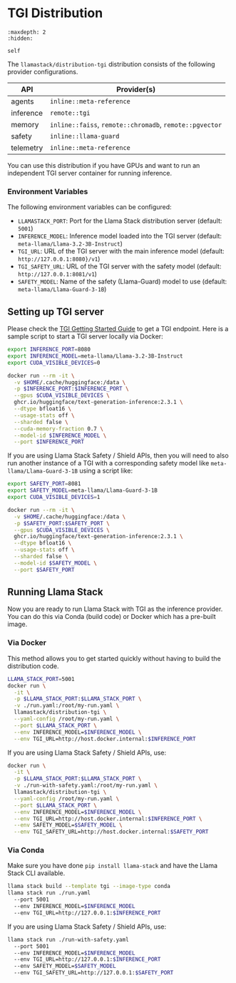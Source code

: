 # TGI Distribution

```{toctree}
:maxdepth: 2
:hidden:

self
```

The `llamastack/distribution-tgi` distribution consists of the following provider configurations.

| API | Provider(s) |
|-----|-------------|
| agents | `inline::meta-reference` |
| inference | `remote::tgi` |
| memory | `inline::faiss`, `remote::chromadb`, `remote::pgvector` |
| safety | `inline::llama-guard` |
| telemetry | `inline::meta-reference` |


You can use this distribution if you have GPUs and want to run an independent TGI server container for running inference.

### Environment Variables

The following environment variables can be configured:

- `LLAMASTACK_PORT`: Port for the Llama Stack distribution server (default: `5001`)
- `INFERENCE_MODEL`: Inference model loaded into the TGI server (default: `meta-llama/Llama-3.2-3B-Instruct`)
- `TGI_URL`: URL of the TGI server with the main inference model (default: `http://127.0.0.1:8080}/v1`)
- `TGI_SAFETY_URL`: URL of the TGI server with the safety model (default: `http://127.0.0.1:8081/v1`)
- `SAFETY_MODEL`: Name of the safety (Llama-Guard) model to use (default: `meta-llama/Llama-Guard-3-1B`)


## Setting up TGI server

Please check the [TGI Getting Started Guide](https://github.com/huggingface/text-generation-inference?tab=readme-ov-file#get-started) to get a TGI endpoint. Here is a sample script to start a TGI server locally via Docker:

```bash
export INFERENCE_PORT=8080
export INFERENCE_MODEL=meta-llama/Llama-3.2-3B-Instruct
export CUDA_VISIBLE_DEVICES=0

docker run --rm -it \
  -v $HOME/.cache/huggingface:/data \
  -p $INFERENCE_PORT:$INFERENCE_PORT \
  --gpus $CUDA_VISIBLE_DEVICES \
  ghcr.io/huggingface/text-generation-inference:2.3.1 \
  --dtype bfloat16 \
  --usage-stats off \
  --sharded false \
  --cuda-memory-fraction 0.7 \
  --model-id $INFERENCE_MODEL \
  --port $INFERENCE_PORT
```

If you are using Llama Stack Safety / Shield APIs, then you will need to also run another instance of a TGI with a corresponding safety model like `meta-llama/Llama-Guard-3-1B` using a script like:

```bash
export SAFETY_PORT=8081
export SAFETY_MODEL=meta-llama/Llama-Guard-3-1B
export CUDA_VISIBLE_DEVICES=1

docker run --rm -it \
  -v $HOME/.cache/huggingface:/data \
  -p $SAFETY_PORT:$SAFETY_PORT \
  --gpus $CUDA_VISIBLE_DEVICES \
  ghcr.io/huggingface/text-generation-inference:2.3.1 \
  --dtype bfloat16 \
  --usage-stats off \
  --sharded false \
  --model-id $SAFETY_MODEL \
  --port $SAFETY_PORT
```

## Running Llama Stack

Now you are ready to run Llama Stack with TGI as the inference provider. You can do this via Conda (build code) or Docker which has a pre-built image.

### Via Docker

This method allows you to get started quickly without having to build the distribution code.

```bash
LLAMA_STACK_PORT=5001
docker run \
  -it \
  -p $LLAMA_STACK_PORT:$LLAMA_STACK_PORT \
  -v ./run.yaml:/root/my-run.yaml \
  llamastack/distribution-tgi \
  --yaml-config /root/my-run.yaml \
  --port $LLAMA_STACK_PORT \
  --env INFERENCE_MODEL=$INFERENCE_MODEL \
  --env TGI_URL=http://host.docker.internal:$INFERENCE_PORT
```

If you are using Llama Stack Safety / Shield APIs, use:

```bash
docker run \
  -it \
  -p $LLAMA_STACK_PORT:$LLAMA_STACK_PORT \
  -v ./run-with-safety.yaml:/root/my-run.yaml \
  llamastack/distribution-tgi \
  --yaml-config /root/my-run.yaml \
  --port $LLAMA_STACK_PORT \
  --env INFERENCE_MODEL=$INFERENCE_MODEL \
  --env TGI_URL=http://host.docker.internal:$INFERENCE_PORT \
  --env SAFETY_MODEL=$SAFETY_MODEL \
  --env TGI_SAFETY_URL=http://host.docker.internal:$SAFETY_PORT
```

### Via Conda

Make sure you have done `pip install llama-stack` and have the Llama Stack CLI available.

```bash
llama stack build --template tgi --image-type conda
llama stack run ./run.yaml
  --port 5001
  --env INFERENCE_MODEL=$INFERENCE_MODEL
  --env TGI_URL=http://127.0.0.1:$INFERENCE_PORT
```

If you are using Llama Stack Safety / Shield APIs, use:

```bash
llama stack run ./run-with-safety.yaml
  --port 5001
  --env INFERENCE_MODEL=$INFERENCE_MODEL
  --env TGI_URL=http://127.0.0.1:$INFERENCE_PORT
  --env SAFETY_MODEL=$SAFETY_MODEL
  --env TGI_SAFETY_URL=http://127.0.0.1:$SAFETY_PORT
```
